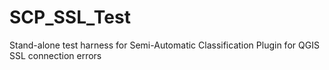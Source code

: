 # SCP_SSL_Test
Stand-alone test harness for Semi-Automatic Classification Plugin for QGIS SSL connection errors
